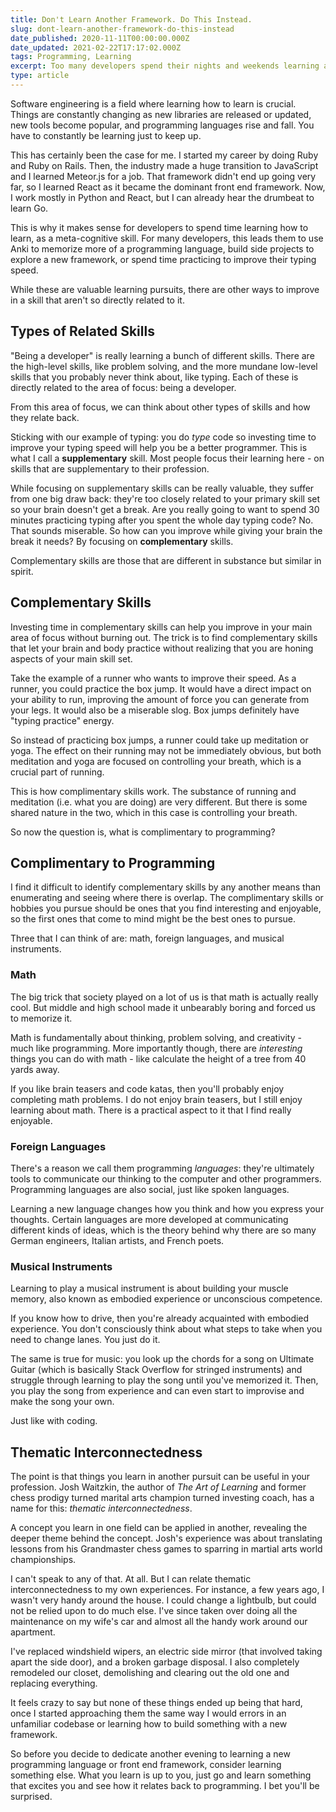 ```yaml
---
title: Don't Learn Another Framework. Do This Instead.
slug: dont-learn-another-framework-do-this-instead
date_published: 2020-11-11T00:00:00.000Z
date_updated: 2021-02-22T17:17:02.000Z
tags: Programming, Learning
excerpt: Too many developers spend their nights and weekends learning a new programming language or the latest framework when they'd be better off learning something else.
type: article
---
```


Software engineering is a field where learning how to learn is crucial. Things are constantly changing as new libraries are released or updated, new tools become popular, and programming languages rise and fall. You have to constantly be learning just to keep up.

This has certainly been the case for me. I started my career by doing Ruby and Ruby on Rails. Then, the industry made a huge transition to JavaScript and I learned Meteor.js for a job. That framework didn't end up going very far, so I learned React as it became the dominant front end framework. Now, I work mostly in Python and React, but I can already hear the drumbeat to learn Go.

This is why it makes sense for developers to spend time learning how to learn, as a meta-cognitive skill. For many developers, this leads them to use Anki to memorize more of a programming language, build side projects to explore a new framework, or spend time practicing to improve their typing speed.

While these are valuable learning pursuits, there are other ways to improve in a skill that aren't so directly related to it.

## Types of Related Skills

"Being a developer" is really learning a bunch of different skills. There are the high-level skills, like problem solving, and the more mundane low-level skills that you probably never think about, like typing. Each of these is directly related to the area of focus: being a developer.

From this area of focus, we can think about other types of skills and how they relate back.

Sticking with our example of typing: you do *type* code so investing time to improve your typing speed will help you be a better programmer. This is what I call a **supplementary** skill. Most people focus their learning here - on skills that are supplementary to their profession.

While focusing on supplementary skills can be really valuable, they suffer from one big draw back: they're too closely related to your primary skill set so your brain doesn't get a break. Are you really going to want to spend 30 minutes practicing typing after you spent the whole day typing code? No. That sounds miserable. So how can you improve while giving your brain the break it needs? By focusing on **complementary** skills.

Complementary skills are those that are different in substance but similar in spirit.

## Complementary Skills

Investing time in complementary skills can help you improve in your main area of focus without burning out. The trick is to find complementary skills that let your brain and body practice without realizing that you are honing aspects of your main skill set.

Take the example of a runner who wants to improve their speed. As a runner, you could practice the box jump. It would have a direct impact on your ability to run, improving the amount of force you can generate from your legs. It would also be a miserable slog. Box jumps definitely have "typing practice" energy.

So instead of practicing box jumps, a runner could take up meditation or yoga. The effect on their running may not be immediately obvious, but both meditation and yoga are focused on controlling your breath, which is a crucial part of running.

This is how complimentary skills work. The substance of running and meditation (i.e. what you are doing) are very different. But there is some shared nature in the two, which in this case is controlling your breath.

So now the question is, what is complimentary to programming?

## Complimentary to Programming

I find it difficult to identify complementary skills by any another means than enumerating and seeing where there is overlap. The complimentary skills or hobbies you pursue should be ones that you find interesting and enjoyable, so the first ones that come to mind might be the best ones to pursue.

Three that I can think of are: math, foreign languages, and musical instruments.

### Math

The big trick that society played on a lot of us is that math is actually really cool. But middle and high school made it unbearably boring and forced us to memorize it.

Math is fundamentally about thinking, problem solving, and creativity - much like programming. More importantly though, there are *interesting* things you can do with math - like calculate the height of a tree from 40 yards away.

If you like brain teasers and code katas, then you'll probably enjoy completing math problems. I do not enjoy brain teasers, but I still enjoy learning about math. There is a practical aspect to it that I find really enjoyable.

### Foreign Languages

There's a reason we call them programming *languages*: they're ultimately tools to communicate our thinking to the computer and other programmers. Programming languages are also social, just like spoken languages.

Learning a new language changes how you think and how you express your thoughts. Certain languages are more developed at communicating different kinds of ideas, which is the theory behind why there are so many German engineers, Italian artists, and French poets.

### Musical Instruments

Learning to play a musical instrument is about building your muscle memory, also known as embodied experience or unconscious competence.

If you know how to drive, then you're already acquainted with embodied experience. You don't consciously think about what steps to take when you need to change lanes. You just do it.

The same is true for music: you look up the chords for a song on Ultimate Guitar (which is basically Stack Overflow for stringed instruments) and struggle through learning to play the song until you've memorized it. Then, you play the song from experience and can even start to improvise and make the song your own.

Just like with coding.

## Thematic Interconnectedness

The point is that things you learn in another pursuit can be useful in your profession. Josh Waitzkin, the author of *The Art of Learning* and former chess prodigy turned marital arts champion turned investing coach, has a name for this: *thematic interconnectedness*.

A concept you learn in one field can be applied in another, revealing the deeper theme behind the concept. Josh's experience was about translating lessons from his Grandmaster chess games to sparring in martial arts world championships.

I can't speak to any of that. At all. But I can relate thematic interconnectedness to my own experiences. For instance, a few years ago, I wasn't very handy around the house. I could change a lightbulb, but could not be relied upon to do much else. I've since taken over doing all the maintenance on my wife's car and almost all the handy work around our apartment.

I've replaced windshield wipers, an electric side mirror (that involved taking apart the side door), and a broken garbage disposal. I also completely remodeled our closet, demolishing and clearing out the old one and replacing everything.

It feels crazy to say but none of these things ended up being that hard, once I started approaching them the same way I would errors in an unfamiliar codebase or learning how to build something with a new framework.

So before you decide to dedicate another evening to learning a new programming language or front end framework, consider learning something else. What you learn is up to you, just go and learn something that excites you and see how it relates back to programming. I bet you'll be surprised.
